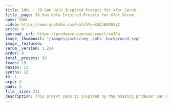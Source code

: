 ```yaml
---
title: SNHL - 39 San Holo Inspired Presets for Xfer Serum
title__page: 39 San Holo Inspired Presets for Xfer Serum
name: SNHL
video: https://www.youtube.com/watch?v=skOdE9OD3yI
price: 4
gumroad__url: https://prodwave.gumroad.com/l/xnIRd
image__thumbnail: "/images/packs/img__snhl--background.svg"
image__featured:
serum__version: 1.214
order: 4
total__presets: 39
leads: 19
basses: 12
synths: 12
fx: 1
arps: 2
pads: 2
file__size: 211
description: This preset pack is inspired by the amazing producer San Holo and his Future Bass esque productions. It features sounds inspired by selected tracks from his whole discography.
---
```

